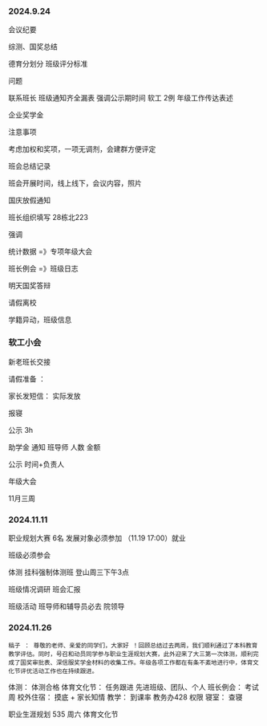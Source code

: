 
### 2024.9.24

会议纪要

综测、国奖总结

德育分划分
班级评分标准


问题

联系班长
班级通知齐全漏表
强调公示期时间 软工 2例
年级工作传达表述

企业奖学金

注意事项

考虑加权和奖项，一项无调剂，会建群方便评定

班会总结记录

班会开展时间，线上线下，会议内容，照片

国庆放假通知

班长组织填写 28栋北223

强调

统计数据 =》专项年级大会

班长例会 =》班级日志

明天国奖答辩

请假离校

学籍异动，班级信息

### 软工小会

新老班长交接

请假准备 ： 

家长发短信： 实际发放

报寝

公示 3h

助学金 通知 班导师 人数 金额

公示 时间+负责人

年级大会

11月三周

### 2024.11.11

职业规划大赛 6名 发展对象必须参加 （11.19 17:00）就业

班级必须参会

体测 挂科强制体测班 登山周三下午3点

班级情况调研 班会汇报

班级活动 班导师和辅导员必去 院领导

### 2024.11.26

	稿子 ： 尊敬的老师、亲爱的同学们，大家好 ！回顾总结过去两周，我们顺利通过了本科教育教学评估。同时，号召和动员同学参与职业生涯规划大赛，此外迎来了大三第一次体测，顺利完成了国奖审批表、深信服奖学金材料的收集工作。年级各项工作都在有条不紊地进行中，体育文化节评优活动工作也在持续跟进。

体测： 体测合格
体育文化节： 任务跟进 先进班级、团队、个人
班长例会： 考试周
校外住宿： 摸底 + 家长知情
教学： 到课率 教务办428 权限
寝室： 查寝

职业生涯规划 535 
周六 体育文化节